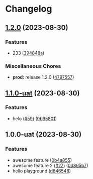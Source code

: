 # Changelog

## [1.2.0](https://github.com/kalosisz/releaser/compare/test-v1.1.0-uat...test-v1.2.0) (2023-08-30)


### Features

* 233 ([394848a](https://github.com/kalosisz/releaser/commit/394848a5187e17d655b1a7fca6c160270d294492))


### Miscellaneous Chores

* **prod:** release 1.2.0 ([4797557](https://github.com/kalosisz/releaser/commit/4797557e3441200dc54230c5b1fa31761a4d65f1))

## [1.1.0-uat](https://github.com/kalosisz/releaser/compare/test-v1.0.0-uat...test-v1.1.0-uat) (2023-08-30)


### Features

* helo ([#59](https://github.com/kalosisz/releaser/issues/59)) ([0b95801](https://github.com/kalosisz/releaser/commit/0b95801d7d4660b59ef5461b602e80f3f5f30ed5))

## 1.0.0-uat (2023-08-30)


### Features

* awesome feature ([0b4a855](https://github.com/kalosisz/releaser/commit/0b4a855a889f1303ab7fa6490aeafece44ebaab3))
* awesome feature 2 ([#27](https://github.com/kalosisz/releaser/issues/27)) ([0d865b7](https://github.com/kalosisz/releaser/commit/0d865b7e89cf45e17e61ce6e1b64ae2283014d55))
* hello playground ([d846548](https://github.com/kalosisz/releaser/commit/d84654806de004aeccc272ebebc522467fe18048))
